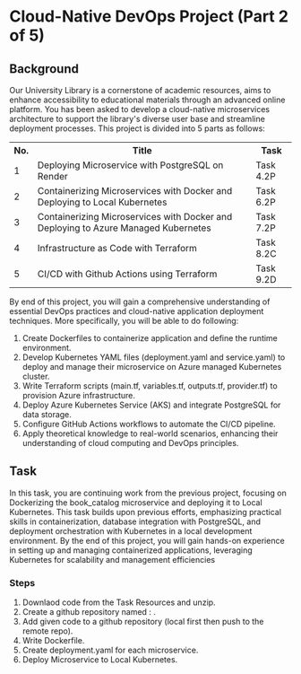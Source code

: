 # Cloud-Native DevOps Project (Part 2 of 5)

## Background

Our University Library is a cornerstone of academic resources, aims to enhance accessibility to educational materials through an advanced online platform. You has been asked to develop a cloud-native microservices architecture to support the library's diverse user base and streamline deployment processes. This project is divided into 5 parts as follows:

<table>
    <tr>
        <th>No.</th>
        <th>Title</th>
        <th>Task</th>
    </tr>
    <tr>
        <td>1</td><td>Deploying Microservice with PostgreSQL on Render</td><td>Task 4.2P</td>
    </tr>
    <tr class="highlight">
        <td>2</td><td>Containerizing Microservices with Docker and Deploying to Local Kubernetes</td><td>Task 6.2P</td>
    </tr>
    <tr>
        <td>3</td><td>Containerizing Microservices with Docker and Deploying to Azure Managed Kubernetes</td><td>Task 7.2P</td>
    </tr>
    <tr>
        <td>4</td><td> Infrastructure as Code with Terraform</td><td>Task 8.2C</td>
    </tr>
    <tr>
        <td>5</td><td>CI/CD with Github Actions using Terraform</td><td>Task 9.2D</td>
    </tr>
</table>

By end of this project, you will gain a comprehensive understanding of essential DevOps practices and cloud-native application deployment techniques. More specifically, you will be able to do following:

1. Create Dockerfiles to containerize application and define the runtime environment.
2. Develop Kubernetes YAML files (deployment.yaml and service.yaml) to deploy and manage their microservice on Azure managed Kubernetes cluster.
3. Write Terraform scripts (main.tf, variables.tf, outputs.tf, provider.tf) to provision Azure infrastructure.
4. Deploy Azure Kubernetes Service (AKS) and integrate PostgreSQL for data storage.
5. Configure GitHub Actions workflows to automate the CI/CD pipeline.
6. Apply theoretical knowledge to real-world scenarios, enhancing their understanding of cloud computing and DevOps principles.

## Task
In this task, you are continuing work from the previous project, focusing on Dockerizing the book_catalog microservice and deploying it to Local Kubernetes. This task builds upon previous efforts, emphasizing practical skills in containerization, database integration with PostgreSQL, and deployment orchestration with Kubernetes in a local development environment. By the end of this project, you will gain hands-on experience in setting up and managing containerized applications, leveraging Kubernetes for scalability and management efficiencies

### Steps

1. Downlaod code from the Task Resources and unzip.
2. Create a github repository named : <your-name-sit722-part2> .
3. Add given code to a github repository (local first then push to the remote repo).
4. Write Dockerfile.
5. Create deployment.yaml for each microservice.
6. Deploy Microservice to Local Kubernetes.
